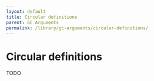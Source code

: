 ```yaml
---
layout: default
title: Circular definitions
parent: GC Arguments
permalink: /library/gc-arguments/circular-definitions/
---
```


# Circular definitions

TODO
